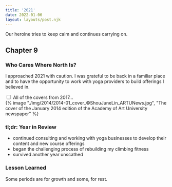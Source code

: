 ```yaml
---
title: '2021'
date: 2022-01-06
layout: layouts/post.njk
---
```


<span class="small-caps">Our heroine tries to keep calm</span> and continues carrying on.

<!-- excerpt -->

<h2>Chapter 9</h2>
<h3>Who Cares Where North Is?</h3>

I approached 2021 with caution. I was grateful to be back in a familiar place and to have the opportunity to work with yoga providers to build offerings I believed in.

<div class="accordion">
<input type="checkbox" id="2021" class="accordion__input">
<label for="2021" class="accordion__label">All of the covers from 2017...</label>
  <div class="img-container">
  {% image "./img/2014/2014-01_cover_©ShouJuneLin_ARTUNews.jpg", "The cover of the January 2014 edition of the Academy of Art University newspaper" %}
  </div>
</div>

### tl;dr: Year in Review

* continued consulting and working with yoga businesses to develop their content and new course offerings
* began the challenging process of rebuilding my climbing fitness
* survived another year unscathed

### Lesson Learned
Some periods are for growth and some, for rest.